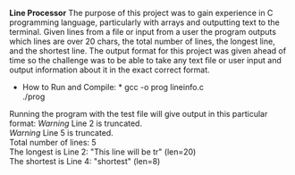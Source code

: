 **Line Processor**
The purpose of this project was to gain experience in C programming language, particularly with arrays and outputting text to the terminal. Given lines from a file or input from a user the program outputs which lines are over 20 chars, the total number of lines, the longest line, and the shortest line. The output format for this project was given ahead of time so the challenge was to be able to take any text file or user input and output information about it in the exact correct format.

* How to Run and Compile: *
gcc -o prog lineinfo.c  
./prog  

Running the program with the test file will give output in this particular format:
*Warning* Line 2 is truncated.  
*Warning* Line 5 is truncated.  
Total number of lines: 5  
The longest is Line 2: "This line will be tr" (len=20)  
The shortest is Line 4: "shortest" (len=8)  
